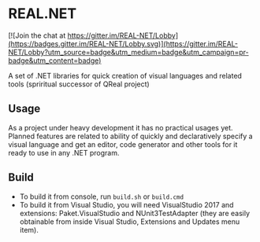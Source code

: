 # REAL.NET

[![Join the chat at https://gitter.im/REAL-NET/Lobby](https://badges.gitter.im/REAL-NET/Lobby.svg)](https://gitter.im/REAL-NET/Lobby?utm_source=badge&utm_medium=badge&utm_campaign=pr-badge&utm_content=badge)

A set of .NET libraries for quick creation of visual languages and related tools (spriritual successor of QReal project)

## Usage

As a project under heavy development it has no practical usages yet. Planned features are related to ability of quickly and declaratively specify a visual language and get an editor, code generator
and other tools for it ready to use in any .NET program.

## Build

* To build it from console, run `build.sh` or `build.cmd`
* To build it from Visual Studio, you will need VisualStudio 2017 and extensions: Paket.VisualStudio and NUnit3TestAdapter (they are easily obtainable from inside Visual Studio, Extensions and Updates menu item).



